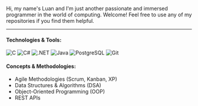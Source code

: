 Hi, my name's Luan and I'm just another passionate and immersed programmer in the world of computing. Welcome! Feel free to use any of my repositories if you find them helpful. 

---

#### Technologies & Tools: 

![C](https://img.shields.io/badge/C-gray)
![C#](https://img.shields.io/badge/C%23-purple)
![.NET](https://img.shields.io/badge/.NET-blue)
![Java](https://img.shields.io/badge/Java-orange)
![PostgreSQL](https://img.shields.io/badge/PostgreSQL-blue)
![Git](https://img.shields.io/badge/Git-orange)

#### Concepts & Methodologies:

- Agile Methodologies (Scrum, Kanban, XP)
- Data Structures & Algorithms (DSA)
- Object-Oriented Programming (OOP)
- REST APIs
